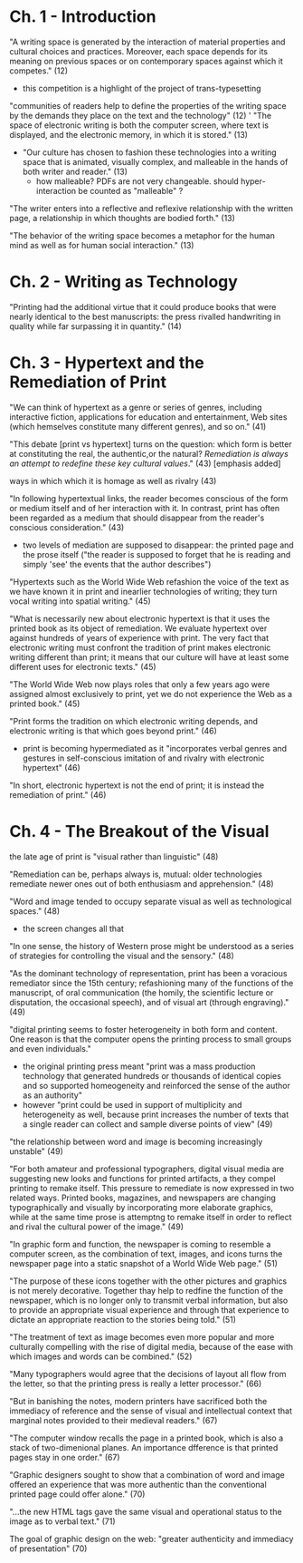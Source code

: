 

# Ch. 1 - Introduction #
                                                                                                                            
"A writing space is generated by the interaction of material properties and cultural choices and practices. Moreover, each space depends for its meaning on previous spaces or on contemporary spaces against which it competes." (12)
- this competition is a highlight of the project of trans-typesetting

"communities of readers help to define the properties of the writing space by the demands they place on the text and the technology" (12)
                                                                                                                            '
"The space of electronic writing is both the computer screen, where text is displayed, and the electronic memory, in which it is stored." (13)
- "Our culture has chosen to fashion these technologies into a writing space that is animated, visually complex, and malleable in the hands of both writer and reader." (13)
	- how malleable? PDFs are not very changeable. should hyper-interaction be counted as "malleable" ?

"The writer enters into a reflective and reflexive relationship with the written page, a relationship in which thoughts are bodied forth." (13)

"The behavior of the writing space becomes a metaphor for the human mind as well as for human social interaction." (13)

# Ch. 2 - Writing as Technology #

"Printing had the additional virtue that it could produce books that were nearly identical to the best manuscripts: the press rivalled handwriting in quality while far surpassing it in quantity." (14)

# Ch. 3 - Hypertext and the Remediation of Print #

"We can think of hypertext as a genre or series of genres, including interactive fiction, applications for education and entertainment, Web sites (which hemselves constitute many different genres), and so on." (41)

"This debate [print vs hypertext] turns on the question: which form is better at constituting the real, the authentic,or the natural? _Remediation is always an attempt to redefine these key cultural values_." (43) [emphasis added]

ways in which which it is homage as well as rivalry (43)

"In following hypertextual links, the reader becomes conscious of the form or medium itself and of her interaction with it. In contrast, print has often been regarded as a medium that should disappear from the reader's conscious consideration." (43)
- two levels of mediation are supposed to disappear: the printed page and the prose itself ("the reader is supposed to forget that he is reading and simply 'see' the events that the author describes")

"Hypertexts such as the World Wide Web refashion the voice of the text as we have known it in print and inearlier technologies of writing; they turn vocal writing into spatial writing." (45)

"What is necessarily new about electronic hypertext is that it uses the printed book as its object of remediation. We evaluate hypertext over against hundreds of years of experience with print. The very fact that electronic writing must confront the tradition of print makes electronic writing different than print; it means that our culture will have at least some different uses for electronic texts." (45)

"The World Wide Web now plays roles that only a few years ago were assigned almost exclusively to print, yet we do not experience the Web as a printed book." (45)

"Print forms the tradition on which electronic writing depends, and electronic writing is that which goes beyond print." (46)
- print is becoming hypermediated as it "incorporates verbal genres and gestures in self-conscious imitation of and rivalry with electronic hypertext" (46)

"In short, electronic hypertext is not the end of print; it is instead the remediation of print." (46)

# Ch. 4 - The Breakout of the Visual #

the late age of print is "visual rather than linguistic" (48)

"Remediation can be, perhaps always is, mutual: older technologies remediate newer ones out of both enthusiasm and apprehension." (48)

"Word and image tended to occupy separate visual as well as technological spaces." (48)
- the screen changes all that

"In one sense, the history of Western prose might be understood as a series of strategies for controlling the visual and the sensory." (48)

"As the dominant technology of representation, print has been a voracious remediator since the 15th century; refashioning many of the functions of the manuscript, of oral communication (the homily, the scientific lecture or disputation, the occasional speech), and of visual art (through engraving)." (49)

"digital printing seems to foster heterogeneity in both form and content. One reason is that the computer opens the printing process to small groups and even individuals." 
- the original printing press meant "print was a mass production technology that generated hundreds or thousands of identical copies and so supported homeogeneity and reinforced the sense of the author as an authority"
- however "print could be used in support of multiplicity and heterogeneity as well, because print increases the number of texts that a single reader can collect and sample diverse points of view" (49)

"the relationship between word and image is becoming increasingly unstable" (49)

"For both amateur and professional typographers, digital visual media are suggesting new looks and functions for printed artifacts, a they compel printing to remake itself. This pressure to remediate is now expressed in two related ways. Printed books, magazines, and newspapers are changing typographically and visually by incorporating more elaborate graphics, while at the same time prose is attemptng to remake itself in order to reflect and rival the cultural power of the image." (49)

"In graphic form and function, the newspaper is coming to resemble a computer screen, as the combination of text, images, and icons turns the newspaper page into a static snapshot of a World Wide Web page." (51)

"The purpose of these icons together with the other pictures and graphics is not merely decorative. Together thay help to redfine the function of the newspaper, which is no longer only to transmit verbal information, but also to provide an appropriate visual experience and through that experience to dictate an appropriate reaction to the stories being told." (51)

"The treatment of text as image becomes even more popular and more culturally compelling with the rise of digital media, because of the ease with which images and words can be combined." (52)

"Many typographers would agree that the decisions of layout all flow from the letter, so that the printing press is really a letter processor." (66)

"But in banishing the notes, modern printers have sacrificed both the immediacy of reference and the sense of visual and intellectual context that marginal notes provided to their medieval readers." (67)

"The computer window recalls the page in a printed book, which is also a stack of two-dimenional planes. An importance dfference is that printed pages stay in one order." (67)

"Graphic designers sought to show that a combination of word and image offered an experience that was more authentic than the conventional printed page could offer alone." (70)

"...the new HTML tags gave the same visual and operational status to the image as to verbal text." (71)

The goal of graphic design on the web: "greater authenticity and immediacy of presentation" (70)


